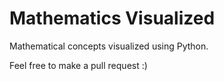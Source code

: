# Mathematics Visualized

Mathematical concepts visualized using Python.

Feel free to make a pull request :)